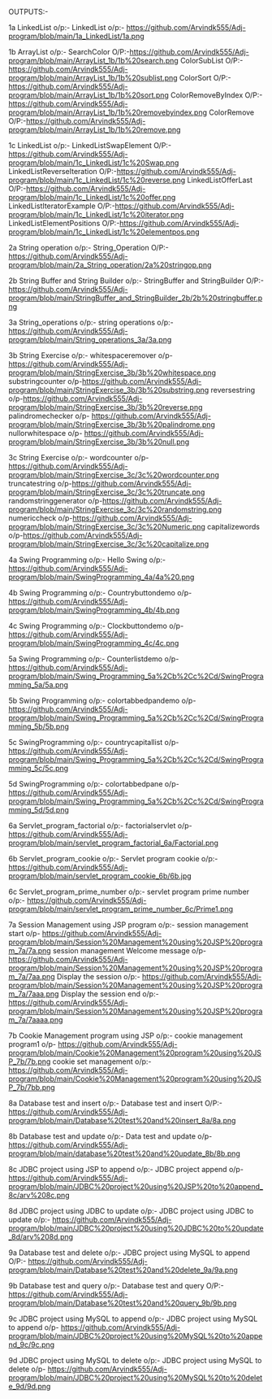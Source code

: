 OUTPUTS:-

1a LinkedList o/p:-
LinkedList o/p:- https://github.com/Arvindk555/Adj-program/blob/main/1a_LinkedList/1a.png


1b ArrayList o/p:-
SearchColor O/P:-https://github.com/Arvindk555/Adj-program/blob/main/ArrayList_1b/1b%20search.png
ColorSubList O/P:-https://github.com/Arvindk555/Adj-program/blob/main/ArrayList_1b/1b%20sublist.png
ColorSort O/P:-https://github.com/Arvindk555/Adj-program/blob/main/ArrayList_1b/1b%20sort.png
ColorRemoveByIndex O/P:-https://github.com/Arvindk555/Adj-program/blob/main/ArrayList_1b/1b%20removebyindex.png
ColorRemove O/P:-https://github.com/Arvindk555/Adj-program/blob/main/ArrayList_1b/1b%20remove.png


1c LinkedList o/p:-
LinkedListSwapElement O/P:-https://github.com/Arvindk555/Adj-program/blob/main/1c_LinkedList/1c%20Swap.png
LinkedListReverseIteration O/P:-https://github.com/Arvindk555/Adj-program/blob/main/1c_LinkedList/1c%20reverse.png
LinkedListOfferLast O/P:-https://github.com/Arvindk555/Adj-program/blob/main/1c_LinkedList/1c%20offer.png
LinkedListIteratorExample O/P:-https://github.com/Arvindk555/Adj-program/blob/main/1c_LinkedList/1c%20iterator.png
LinkedListElementPositions O/P:-https://github.com/Arvindk555/Adj-program/blob/main/1c_LinkedList/1c%20elementpos.png


2a String operation o/p:-
String_Operation O/P:- https://github.com/Arvindk555/Adj-program/blob/main/2a_String_operation/2a%20stringop.png


2b String Buffer and String Builder o/p:-
StringBuffer and StringBuilder O/P:- https://github.com/Arvindk555/Adj-program/blob/main/StringBuffer_and_StringBuilder_2b/2b%20stringbuffer.png



3a String_operations o/p:-
string operations o/p:- https://github.com/Arvindk555/Adj-program/blob/main/String_operations_3a/3a.png


3b String Exercise o/p:-
whitespaceremover o/p-https://github.com/Arvindk555/Adj-program/blob/main/StringExercise_3b/3b%20whitespace.png
substringcounter o/p-https://github.com/Arvindk555/Adj-program/blob/main/StringExercise_3b/3b%20substring.png
reversestring o/p-https://github.com/Arvindk555/Adj-program/blob/main/StringExercise_3b/3b%20reverse.png
palindromechecker o/p- https://github.com/Arvindk555/Adj-program/blob/main/StringExercise_3b/3b%20palindrome.png
nullorwhitespace o/p- https://github.com/Arvindk555/Adj-program/blob/main/StringExercise_3b/3b%20null.png



3c String Exercise o/p:-
wordcounter o/p-https://github.com/Arvindk555/Adj-program/blob/main/StringExercise_3c/3c%20wordcounter.png
truncatestring o/p-https://github.com/Arvindk555/Adj-program/blob/main/StringExercise_3c/3c%20truncate.png
randomstringgenerator o/p-https://github.com/Arvindk555/Adj-program/blob/main/StringExercise_3c/3c%20randomstring.png
numericcheck o/p-https://github.com/Arvindk555/Adj-program/blob/main/StringExercise_3c/3c%20Numeric.png
capitalizewords o/p-https://github.com/Arvindk555/Adj-program/blob/main/StringExercise_3c/3c%20capitalize.png


4a Swing Programming o/p:-
Hello Swing o/p:- https://github.com/Arvindk555/Adj-program/blob/main/SwingProgramming_4a/4a%20.png


4b Swing Programming o/p:-
Countrybuttondemo o/p- https://github.com/Arvindk555/Adj-program/blob/main/SwingProgramming_4b/4b.png


4c Swing Programming o/p:-
Clockbuttondemo o/p- https://github.com/Arvindk555/Adj-program/blob/main/SwingProgramming_4c/4c.png



5a Swing Programming o/p:-
Counterlistdemo o/p- https://github.com/Arvindk555/Adj-program/blob/main/Swing_Programming_5a%2Cb%2Cc%2Cd/SwingProgramming_5a/5a.png


5b Swing Programming o/p:-
colortabbedpandemo o/p- https://github.com/Arvindk555/Adj-program/blob/main/Swing_Programming_5a%2Cb%2Cc%2Cd/SwingProgramming_5b/5b.png


5c SwingProgramming o/p:-
countrycapitallist o/p- https://github.com/Arvindk555/Adj-program/blob/main/Swing_Programming_5a%2Cb%2Cc%2Cd/SwingProgramming_5c/5c.png


5d SwingProgramming o/p:-
colortabbedpane o/p- https://github.com/Arvindk555/Adj-program/blob/main/Swing_Programming_5a%2Cb%2Cc%2Cd/SwingProgramming_5d/5d.png


6a Servlet_program_factorial o/p:-
factorialservlet o/p- https://github.com/Arvindk555/Adj-program/blob/main/servlet_program_factorial_6a/Factorial.png


6b Servlet_program_cookie o/p:-
Servlet program cookie o/p:- https://github.com/Arvindk555/Adj-program/blob/main/servlet_program_cookie_6b/6b.jpg


6c Servlet_program_prime_number o/p:-
servlet program prime number o/p:- https://github.com/Arvindk555/Adj-program/blob/main/servlet_program_prime_number_6c/Prime1.png


7a Session Management using JSP program o/p:-
session management start o/p- https://github.com/Arvindk555/Adj-program/blob/main/Session%20Management%20using%20JSP%20program_7a/7a.png
session management Welcome message o/p-https://github.com/Arvindk555/Adj-program/blob/main/Session%20Management%20using%20JSP%20program_7a/7aa.png
Display the session o/p:- https://github.com/Arvindk555/Adj-program/blob/main/Session%20Management%20using%20JSP%20program_7a/7aaa.png
Display the session end o/p:-https://github.com/Arvindk555/Adj-program/blob/main/Session%20Management%20using%20JSP%20program_7a/7aaaa.png


7b Cookie Management program using JSP o/p:-
cookie management program1 o/p- https://github.com/Arvindk555/Adj-program/blob/main/Cookie%20Management%20program%20using%20JSP_7b/7b.png
cookie set management o/p:- https://github.com/Arvindk555/Adj-program/blob/main/Cookie%20Management%20program%20using%20JSP_7b/7bb.png



8a Database test and insert o/p:-
Database test and insert O/P:- https://github.com/Arvindk555/Adj-program/blob/main/Database%20test%20and%20insert_8a/8a.png


8b Database test and update o/p:-
Data test and update o/p- https://github.com/Arvindk555/Adj-program/blob/main/database%20test%20and%20update_8b/8b.png


8c JDBC project using JSP to append o/p:-
JDBC project append o/p- https://github.com/Arvindk555/Adj-program/blob/main/JDBC%20project%20using%20JSP%20to%20append_8c/arv%208c.png


8d JDBC project using JDBC to update o/p:-
JDBC project using JDBC to update o/p:- https://github.com/Arvindk555/Adj-program/blob/main/JDBC%20project%20using%20JDBC%20to%20update_8d/arv%208d.png



9a Database test and delete o/p:-
JDBC project using MySQL to append O/P:- https://github.com/Arvindk555/Adj-program/blob/main/Database%20test%20and%20delete_9a/9a.png


9b Database test and query o/p:-
Database test and query O/P:- https://github.com/Arvindk555/Adj-program/blob/main/Database%20test%20and%20query_9b/9b.png


9c JDBC project using MySQL to append o/p:-
JDBC project using MySQL to append o/p- https://github.com/Arvindk555/Adj-program/blob/main/JDBC%20project%20using%20MySQL%20to%20append_9c/9c.png


9d JDBC project using MySQL to delete o/p:-
JDBC project using MySQL to delete o/p- https://github.com/Arvindk555/Adj-program/blob/main/JDBC%20project%20using%20MySQL%20to%20delete_9d/9d.png
